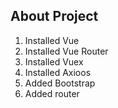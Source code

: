 ## About Project

1. Installed Vue
2. Installed Vue Router
3. Installed Vuex
4. Installed Axioos
5. Added Bootstrap
6. Added router
